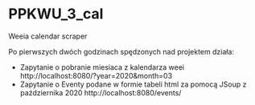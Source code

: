 # PPKWU_3_cal
Weeia calendar scraper

Po pierwszych dwóch godzinach spędzonych nad projektem działa:
- Zapytanie o pobranie miesiaca z kalendarza weei
  http://localhost:8080/?year=2020&month=03
- Zapytanie o Eventy podane w formie tabeli html za pomocą JSoup z października 2020
  http://localhost:8080/events/
